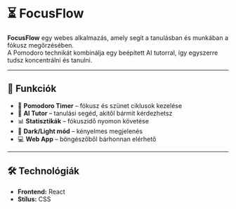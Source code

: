 # ⏳ FocusFlow

**FocusFlow** egy webes alkalmazás, amely segít a tanulásban és munkában a fókusz megőrzésében.  
A Pomodoro technikát kombinálja egy beépített AI tutorral, így egyszerre tudsz koncentrálni és tanulni.

---

## 🚀 Funkciók

- 🎯 **Pomodoro Timer** – fókusz és szünet ciklusok kezelése  
- 🤖 **AI Tutor** – tanulási segéd, akitől bármit kérdezhetsz  
- 📊 **Statisztikák** – fókuszidő nyomon követése  
- 🌙 **Dark/Light mód** – kényelmes megjelenés  
- 💻 **Web App** – böngészőből bárhonnan elérhető  

---

## 🛠️ Technológiák

- **Frontend:** React  
- **Stílus:** CSS 
